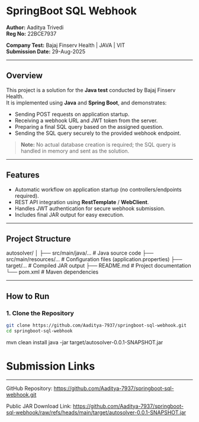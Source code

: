 # SpringBoot SQL Webhook

**Author:** Aaditya Trivedi  
**Reg No:** 22BCE7937  

**Company Test:** Bajaj Finserv Health | JAVA | VIT  
**Submission Date:** 29-Aug-2025  

---

## Overview
This project is a solution for the **Java test** conducted by Bajaj Finserv Health.  
It is implemented using **Java** and **Spring Boot**, and demonstrates:  

- Sending POST requests on application startup.  
- Receiving a webhook URL and JWT token from the server.  
- Preparing a final SQL query based on the assigned question.  
- Sending the SQL query securely to the provided webhook endpoint.  

> **Note:** No actual database creation is required; the SQL query is handled in memory and sent as the solution.

---

## Features
- Automatic workflow on application startup (no controllers/endpoints required).  
- REST API integration using **RestTemplate** / **WebClient**.  
- Handles JWT authentication for secure webhook submission.  
- Includes final JAR output for easy execution.  

---

## Project Structure

autosolver/
│
├── src/main/java/... # Java source code
├── src/main/resources/... # Configuration files (application.properties)
├── target/... # Compiled JAR output
├── README.md # Project documentation
└── pom.xml # Maven dependencies

---

## How to Run

### 1. Clone the Repository
```bash
git clone https://github.com/Aaditya-7937/springboot-sql-webhook.git
cd springboot-sql-webhook
```
mvn clean install
java -jar target/autosolver-0.0.1-SNAPSHOT.jar

# Submission Links
---
GitHub Repository: https://github.com/Aaditya-7937/springboot-sql-webhook.git

Public JAR Download Link: https://github.com/Aaditya-7937/springboot-sql-webhook/raw/refs/heads/main/target/autosolver-0.0.1-SNAPSHOT.jar
